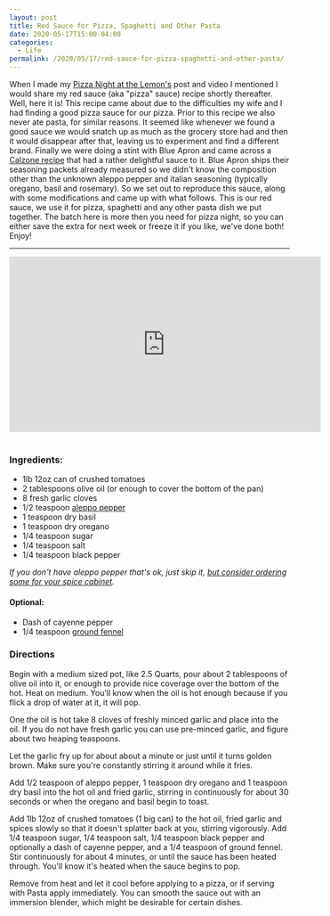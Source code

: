 ```yaml
---
layout: post
title: Red Sauce for Pizza, Spaghetti and Other Pasta
date: 2020-05-17T15:00-04:00
categories:
  - Life
permalink: /2020/05/17/red-sauce-for-pizza-spaghetti-and-other-pasta/
---
```


When I made my [Pizza Night at the Lemon's](/2020/04/19/pizza-night-at-the-lemons/) post and video I mentioned I would share my red sauce (aka "pizza" sauce) recipe shortly thereafter. Well, here it is!  This recipe came about due to the difficulties my wife and I had finding a good pizza sauce for our pizza. Prior to this recipe we also never ate pasta, for similar reasons. It seemed like whenever we found a good sauce we would snatch up as much as the grocery store had and then it would disappear after that, leaving us to experiment and find a different brand.  Finally we were doing a stint with Blue Apron and came across a [Calzone recipe](https://www.blueapron.com/recipes/three-cheese-calzones-with-broccoli-rabe-broccolini-tomato-sauce) that had a rather delightful sauce to it.  Blue Apron ships their seasoning packets already measured so we didn't know the composition other than the unknown aleppo pepper and italian seasoning (typically oregano, basil and rosemary). So we set out to reproduce this sauce, along with some modifications and came up with what follows. This is our red sauce, we use it for pizza, spaghetti and any other pasta dish we put together. The batch here is more then you need for pizza night, so you can either save the extra for next week or freeze it if you like, we've done both! Enjoy!

---

<div class="text-center">
    <iframe width="560" height="315" src="https://www.youtube.com/embed/RP_Yu2fP_I4" frameborder="0" allow="accelerometer; autoplay; encrypted-media; gyroscope; picture-in-picture" allowfullscreen></iframe>
</div>
<br />

### Ingredients:

* 1lb 12oz can of crushed tomatoes
* 2 tablespoons olive oil (or enough to cover the bottom of the pan)
* 8 fresh garlic cloves
* 1/2 teaspoon [aleppo pepper]((https://amzn.to/2SsCdea))
* 1 teaspoon dry basil
* 1 teaspoon dry oregano
* 1/4 teaspoon sugar
* 1/4 teaspoon salt
* 1/4 teaspoon black pepper

_If you don't have aleppo pepper that's ok, just skip it, [but consider ordering some for your spice cabinet](https://amzn.to/2SsCdea)._

#### Optional:

* Dash of cayenne pepper
* 1/4 teaspoon [ground fennel](https://amzn.to/369n5bh)

### Directions

Begin with a medium sized pot, like 2.5 Quarts, pour about 2 tablespoons of olive oil into it, or enough to provide nice coverage over the bottom of the hot. Heat on medium.  You'll know when the oil is hot enough because if you flick a drop of water at it, it will pop.

One the oil is hot take 8 cloves of freshly minced garlic and place into the oil. If you do not have fresh garlic you can use pre-minced garlic, and figure about two heaping teaspoons.

Let the garlic fry up for about about a minute or just until it turns golden brown.  Make sure you're constantly stirring it around while it fries.

Add 1/2 teaspoon of aleppo pepper, 1 teaspoon dry oregano and 1 teaspoon dry basil into the hot oil and fried garlic, stirring in continuously for about 30 seconds or when the oregano and basil begin to toast.

Add 1lb 12oz of crushed tomatoes (1 big can) to the hot oil, fried garlic and spices slowly so that it doesn't splatter back at you, stirring vigorously. Add 1/4 teaspoon sugar, 1/4 teaspoon salt, 1/4 teaspoon black pepper and optionally a dash of cayenne pepper, and a 1/4 teaspoon of ground fennel.  Stir continuously for about 4 minutes, or until the sauce has been heated through.  You'll know it's heated when the sauce begins to pop.

Remove from heat and let it cool before applying to a pizza, or if serving with Pasta apply immediately. You can smooth the sauce out with an immersion blender, which might be desirable for certain dishes.
